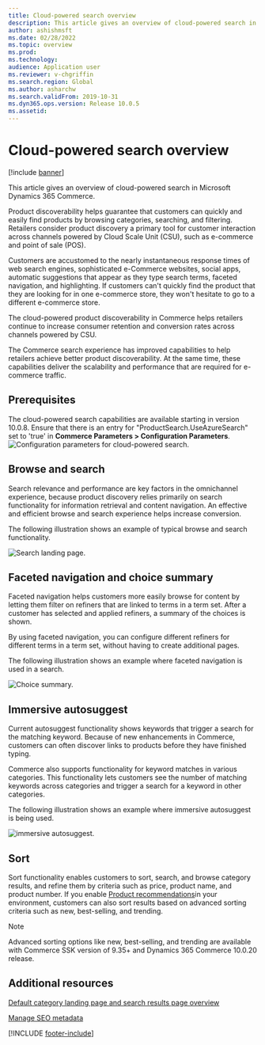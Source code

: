 ```yaml
---
title: Cloud-powered search overview
description: This article gives an overview of cloud-powered search in Microsoft Dynamics 365 Commerce.
author: ashishmsft
ms.date: 02/28/2022
ms.topic: overview
ms.prod:
ms.technology:
audience: Application user
ms.reviewer: v-chgriffin
ms.search.region: Global
ms.author: asharchw
ms.search.validFrom: 2019-10-31
ms.dyn365.ops.version: Release 10.0.5
ms.assetid:
---
```


# Cloud-powered search overview

[!include [banner](includes/banner.md)]

This article gives an overview of cloud-powered search in Microsoft Dynamics 365 Commerce.

Product discoverability helps guarantee that customers can quickly and easily find products by browsing categories, searching, and filtering. Retailers consider product discovery a primary tool for customer interaction across channels powered by Cloud Scale Unit (CSU), such as e-commerce and point of sale (POS).

Customers are accustomed to the nearly instantaneous response times of web search engines, sophisticated e-Commerce websites, social apps, automatic suggestions that appear as they type search terms, faceted navigation, and highlighting. If customers can't quickly find the product that they are looking for in one e-commerce store, they won't hesitate to go to a different e-commerce store.

The cloud-powered product discoverability in Commerce helps retailers continue to increase consumer retention and conversion rates across channels powered by CSU.

The Commerce search experience has improved capabilities to help retailers achieve better product discoverability. At the same time, these capabilities deliver the scalability and performance that are required for e-commerce traffic.

## Prerequisites

The cloud-powered search capabilities are available starting in version 10.0.8. Ensure that there is an entry for "ProductSearch.UseAzureSearch" set to 'true' in **Commerce Parameters > Configuration Parameters**.
![Configuration parameters for cloud-powered search.](./media/CloudPoweredSearchConfigurationParameters.png)

## Browse and search

Search relevance and performance are key factors in the omnichannel experience, because product discovery relies primarily on search functionality for information retrieval and content navigation. An effective and efficient browse and search experience helps increase conversion.

The following illustration shows an example of typical browse and search functionality.

![Search landing page.](./media/SearchLanding.png)

## Faceted navigation and choice summary

Faceted navigation helps customers more easily browse for content by letting them filter on refiners that are linked to terms in a term set. After a customer has selected and applied refiners, a summary of the choices is shown.

By using faceted navigation, you can configure different refiners for different terms in a term set, without having to create additional pages.

The following illustration shows an example where faceted navigation is used in a search.

![Choice summary.](./media/ChoiceSummary.png)

## Immersive autosuggest

Current autosuggest functionality shows keywords that trigger a search for the matching keyword. Because of new enhancements in Commerce, customers can often discover links to products before they have finished typing.

Commerce also supports functionality for keyword matches in various categories. This functionality lets customers see the number of matching keywords across categories and trigger a search for a keyword in other categories.

The following illustration shows an example where immersive autosuggest is being used.

![immersive autosuggest.](./media/ImmersiveAutoSuggestUX.png)

## Sort

Sort functionality enables customers to sort, search, and browse category results, and refine them by criteria such as price, product name, and product number. If you enable [Product recommendations](product-recommendations.md)in your environment, customers can also sort results based on advanced sorting criteria such as new, best-selling, and trending.


> [!NOTE]
>Advanced sorting options like new, best-selling, and trending are available with Commerce SSK version of 9.35+ and Dynamics 365 Commerce 10.0.20 release.


## Additional resources

[Default category landing page and search results page overview](category-search-page-overview.md)

[Manage SEO metadata](manage-seo-metadata.md)


[!INCLUDE [footer-include](../includes/footer-banner.md)]
